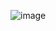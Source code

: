 
	
![image](https://user-images.githubusercontent.com/111195788/235079394-8f674eb5-a019-4cc5-9fd8-e1fe00237892.png)
